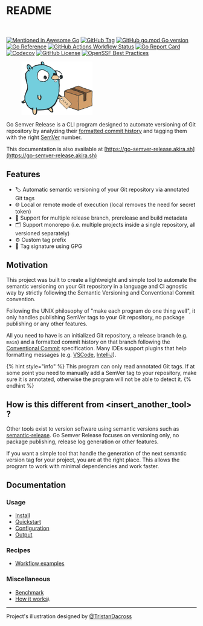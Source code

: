 # README

\
\
[![Mentioned in Awesome Go](https://awesome.re/mentioned-badge.svg)](https://github.com/avelino/awesome-go) [![GitHub Tag](https://img.shields.io/github/v/tag/s0ders/go-semver-release?label=Version\&color=bb33ff)](https://img.shields.io/github/v/tag/s0ders/go-semver-release?label=Version\&color=bb33ff) [![GitHub go.mod Go version](https://img.shields.io/github/go-mod/go-version/s0ders/go-semver-release)](https://img.shields.io/github/go-mod/go-version/s0ders/go-semver-release) [![Go Reference](https://pkg.go.dev/badge/github.com/s0ders/go-semver-release.svg)](https://pkg.go.dev/github.com/s0ders/go-semver-release/v5) [![GitHub Actions Workflow Status](https://img.shields.io/github/actions/workflow/status/s0ders/go-semver-release/main.yaml?label=CI)](https://img.shields.io/github/actions/workflow/status/s0ders/go-semver-release/main.yaml?label=CI) [![Go Report Card](https://goreportcard.com/badge/github.com/s0ders/go-semver-release/v5)](https://goreportcard.com/report/github.com/s0ders/go-semver-release/v5) [![Codecov](https://img.shields.io/codecov/c/github/s0ders/go-semver-release?label=Coverage)](https://app.codecov.io/github/s0ders/go-semver-release) [![GitHub License](https://img.shields.io/github/license/s0ders/go-semver-release?label=License)](https://github.com/s0ders/go-semver-release/blob/main/LICENSE.md) [![OpenSSF Best Practices](https://www.bestpractices.dev/projects/8877/badge)](https://www.bestpractices.dev/projects/8877)

<figure><img src=".gitbook/assets/gop.png" alt="" width="188"><figcaption></figcaption></figure>

Go Semver Release is a CLI program designed to automate versioning of Git repository by analyzing their [formatted commit history](https://www.conventionalcommits.org) and tagging them with the right [SemVer](https://semver.org/spec/v2.0.0.html) number.

This documentation is also available at [https://go-semver-release.akira.sh](https://go-semver-release.akira.sh)

## Features

* 🏷️ Automatic semantic versioning of your Git repository via annotated Git tags
* 🌐 Local or remote mode of execution (local removes the need for secret token)
* 🌴 Support for multiple release branch, prerelease and build metadata
* 🗂️ Support monorepo (i.e. multiple projects inside a single repository, all versioned separately)
* ⚙️ Custom tag prefix
* 📝 Tag signature using GPG

## Motivation

This project was built to create a lightweight and simple tool to automate the semantic versioning on your Git repository in a language and CI agnostic way by strictly following the Semantic Versioning and Conventional Commit convention.

Following the UNIX philosophy of "make each program do one thing well", it only handles publishing SemVer tags to your Git repository, no package publishing or any other features.

All you need to have is an initialized Git repository, a release branch (e.g. `main`) and a formatted commit history on that branch following the [Conventional Commit](https://www.conventionalcommits.org/en/v1.0.0/) specification. Many IDEs support plugins that help formatting messages (e.g. [VSCode](https://marketplace.visualstudio.com/items?itemName=vivaxy.vscode-conventional-commits), [IntelliJ](https://plugins.jetbrains.com/plugin/13389-conventional-commit)).

{% hint style="info" %}
This program can only read annotated Git tags. If at some point you need to manually add a SemVer tag to your repository, make sure it is annotated, otherwise the program will not be able to detect it.
{% endhint %}

## How is this different from \<insert\_another\_tool> ?

Other tools exist to version software using semantic versions such as [semantic-release](https://github.com/semantic-release/semantic-release). Go Semver Release focuses on versioning only, no package publishing, release log generation or other features.

If you want a simple tool that handle the generation of the next semantic version tag for your project, you are at the right place. This allows the program to work with minimal dependencies and work faster.

## Documentation

### Usage

* [Install](usage/install.md)
* [Quickstart](usage/quickstart.md)
* [Configuration](usage/configuration.md)
* [Output](usage/output.md)

### Recipes

* [Workflow examples](recipes/workflow-examples.md)

### Miscellaneous

* [Benchmark](miscellaneous/benchmark.md)
* [How it works](miscellaneous/how-it-works.md)\


***

Project's illustration designed by [@TristanDacross](https://github.com/TristanDacross)

